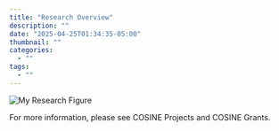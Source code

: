 ```yaml
---
title: "Research Overview"
description: ""
date: "2025-04-25T01:34:35-05:00"
thumbnail: ""
categories:
  - ""
tags:
  - ""
---
```


![My Research Figure](/img/Research_Overview.png)  


For more information, please see COSINE Projects and COSINE Grants.